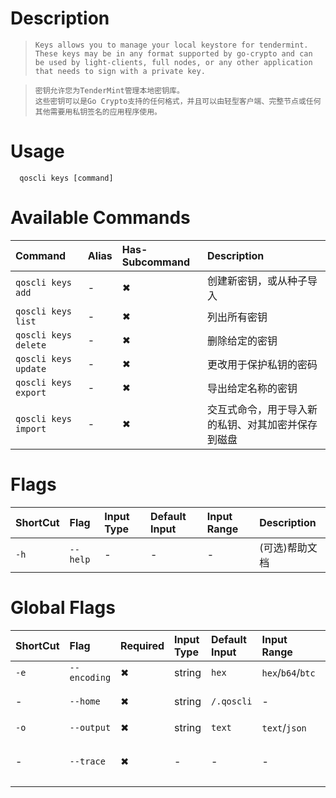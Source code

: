 # Description

>     Keys allows you to manage your local keystore for tendermint. 
>     These keys may be in any format supported by go-crypto and can be used by light-clients, full nodes, or any other application that needs to sign with a private key.

>     密钥允许您为TenderMint管理本地密钥库。
>     这些密钥可以是Go Crypto支持的任何格式，并且可以由轻型客户端、完整节点或任何其他需要用私钥签名的应用程序使用。

# Usage
```
  qoscli keys [command]
```

# Available Commands

| Command              | Alias | Has-Subcommand | Description               |
|:---------------------|:------|:---------------|:--------------------------|
| `qoscli keys add`    | -     | ✖              | 创建新密钥，或从种子导入              |
| `qoscli keys list`   | -     | ✖              | 列出所有密钥                    |
| `qoscli keys delete` | -     | ✖              | 删除给定的密钥                   |
| `qoscli keys update` | -     | ✖              | 更改用于保护私钥的密码               |
| `qoscli keys export` | -     | ✖              | 导出给定名称的密钥                 |
| `qoscli keys import` | -     | ✖              | 交互式命令，用于导入新的私钥、对其加密并保存到磁盘 |

# Flags

| ShortCut | Flag      | Input Type | Default Input | Input Range | Description            |
|:---------|:----------|:-----------|:--------------|:------------|:-----------------------|
| `-h`     | `--help`  | -          | -             | -           | (可选)帮助文档                   |

# Global Flags

| ShortCut | Flag         | Required | Input Type | Default Input | Input Range       | Description  |
|:---------|:-------------|:---------|:-----------|:--------------|:------------------|:-------------|
| `-e`     | `--encoding` | ✖        | string     | `hex`         | `hex`/`b64`/`btc` | 二进制编码        |
| -        | `--home`     | ✖        | string     | `/.qoscli`    | -                 | 配置和数据的目录     |
| `-o`     | `--output`   | ✖        | string     | `text`        | `text`/`json`     | 输出格式         |
| -        | `--trace`    | ✖        | -          | -             | -                 | 打印出错时的完整堆栈跟踪 |